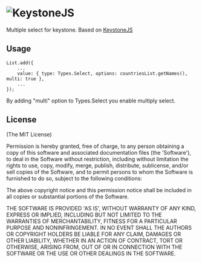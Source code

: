 
![KeystoneJS](http://keystonejs.com/images/logo.svg)
===================================

Multiple select for keystone. Based on [KeystoneJS](http://keystonejs.com) 

## Usage

```
List.add({
	...
	value: { type: Types.Select, options: countriesList.getNames(), multi: true },
	...
});

```

By adding "multi" option to Types.Select you enable multiply select.


## License

(The MIT License)

Permission is hereby granted, free of charge, to any person obtaining
a copy of this software and associated documentation files (the
'Software'), to deal in the Software without restriction, including
without limitation the rights to use, copy, modify, merge, publish,
distribute, sublicense, and/or sell copies of the Software, and to
permit persons to whom the Software is furnished to do so, subject to
the following conditions:

The above copyright notice and this permission notice shall be
included in all copies or substantial portions of the Software.

THE SOFTWARE IS PROVIDED 'AS IS', WITHOUT WARRANTY OF ANY KIND,
EXPRESS OR IMPLIED, INCLUDING BUT NOT LIMITED TO THE WARRANTIES OF
MERCHANTABILITY, FITNESS FOR A PARTICULAR PURPOSE AND NONINFRINGEMENT.
IN NO EVENT SHALL THE AUTHORS OR COPYRIGHT HOLDERS BE LIABLE FOR ANY
CLAIM, DAMAGES OR OTHER LIABILITY, WHETHER IN AN ACTION OF CONTRACT,
TORT OR OTHERWISE, ARISING FROM, OUT OF OR IN CONNECTION WITH THE
SOFTWARE OR THE USE OR OTHER DEALINGS IN THE SOFTWARE.
